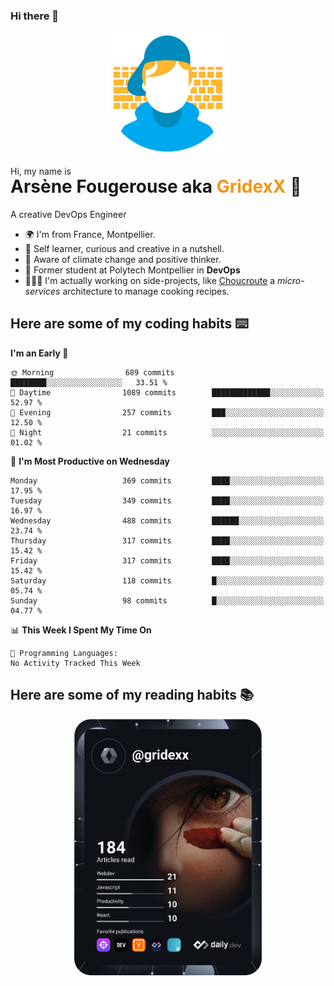 ### Hi there 👋

<!--
**GridexX/gridexx** is a ✨ _special_ ✨ repository because its `README.md` (this file) appears on your GitHub profile.

Here are some ideas to get you started:

- 🔭 I’m currently working on ...
- 🌱 I’m currently learning ...
- 👯 I’m looking to collaborate on ...
- 🤔 I’m looking for help with ...
- 💬 Ask me about ...
- 📫 How to reach me: ...
- 😄 Pronouns: ...
- ⚡ Fun fact: ...
-->


<!-- Header -->
<div align="center">
  <img align="center" src="./images/user_profile.png" width="200">
</div>
<p>Hi, my name is</p> 
<h1 style="margin-top:-15px">Arsène Fougerouse aka <span style="color:#ef961a">GridexX</span> 👋</h1>

A creative DevOps Engineer

- 🌍 I'm from France, Montpellier.
- 🎨 Self learner, curious and creative in a nutshell. 
- 🌱 Aware of climate change and positive thinker.
- 📕 Former student at Polytech Montpellier in **DevOps**
- 👨🏻‍💻 I'm actually working on side-projects, like [Choucroute](https://github.com/houcroute-orga) a *micro-services* architecture to manage cooking recipes.


## Here are some of my coding habits ⌨️

<!-- Add a section about tech and Ops stack
  Like this one : https://github.com/Xanthus58#-tech-stack
-->
<!--START_SECTION:waka-->
**I'm an Early 🐤** 

```text
🌞 Morning                689 commits         ████████░░░░░░░░░░░░░░░░░   33.51 % 
🌆 Daytime                1089 commits        █████████████░░░░░░░░░░░░   52.97 % 
🌃 Evening                257 commits         ███░░░░░░░░░░░░░░░░░░░░░░   12.50 % 
🌙 Night                  21 commits          ░░░░░░░░░░░░░░░░░░░░░░░░░   01.02 % 
```
📅 **I'm Most Productive on Wednesday** 

```text
Monday                   369 commits         ████░░░░░░░░░░░░░░░░░░░░░   17.95 % 
Tuesday                  349 commits         ████░░░░░░░░░░░░░░░░░░░░░   16.97 % 
Wednesday                488 commits         ██████░░░░░░░░░░░░░░░░░░░   23.74 % 
Thursday                 317 commits         ████░░░░░░░░░░░░░░░░░░░░░   15.42 % 
Friday                   317 commits         ████░░░░░░░░░░░░░░░░░░░░░   15.42 % 
Saturday                 118 commits         █░░░░░░░░░░░░░░░░░░░░░░░░   05.74 % 
Sunday                   98 commits          █░░░░░░░░░░░░░░░░░░░░░░░░   04.77 % 
```


📊 **This Week I Spent My Time On** 

```text
💬 Programming Languages: 
No Activity Tracked This Week
```


<!--END_SECTION:waka-->

## Here are some of my reading habits 📚
<div  align="center">
  <img src="./images/devcard.svg" width="300">
</div>
